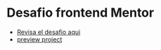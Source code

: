 # Desafio frontend Mentor

- [Revisa el desafio aqui](https://www.frontendmentor.io/challenges/ecommerce-product-page-UPsZ9MJp6)
- [preview project](https://e-commerce-septiembre-2022.netlify.app/)
